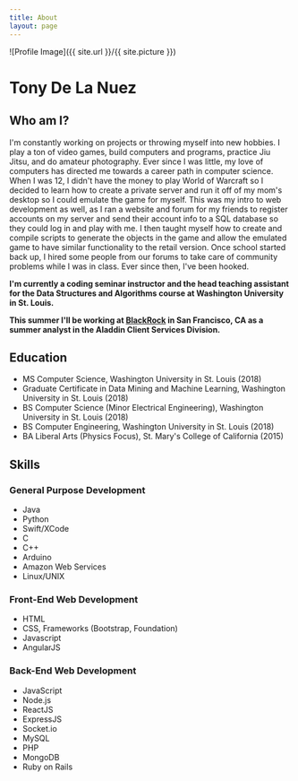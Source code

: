 ```yaml
---
title: About
layout: page
---
```

![Profile Image]({{ site.url }}/{{ site.picture }})
<h1> Tony De La Nuez </h1> 
<h2> Who am I? </h2>
<p>I'm constantly working on projects or throwing myself into new hobbies. I play a ton of video games, build computers and programs, practice Jiu Jitsu, and do amateur photography. Ever since I was little, my love of computers has directed me towards a career path in computer science. When I was 12, I didn't have the money to play World of Warcraft so I decided to learn how to create a private server and run it off of my mom's desktop so I could emulate the game for myself. This was my intro to web development as well, as I ran a website and forum for my friends to register accounts on my server and send their account info to a SQL database so they could log in and play with me. I then taught myself how to create and compile scripts to generate the objects in the game and allow the emulated game to have similar functionality to the retail version. Once school started back up, I hired some people from our forums to take care of community problems while I was in class. Ever since then, I've been hooked.</p>

<p> <strong> I'm currently a coding seminar instructor and the head teaching assistant for the Data Structures and Algorithms course at Washington University in St. Louis. </strong></p>

<p><strong> This summer I'll be working at <a href="https://www.blackrock.com">BlackRock</a> in San Francisco, CA as a summer analyst in the Aladdin Client Services Division.</strong> </p>

<h2> Education </h2>
<ul class="skill-list">
	<li>MS Computer Science, Washington University in St. Louis (2018)</li>
	<li>Graduate Certificate in Data Mining and Machine Learning, Washington University in St. Louis (2018) </li>
	<li>BS Computer Science (Minor Electrical Engineering), Washington University in St. Louis (2018)</li>
	<li>BS Computer Engineering, Washington University in St. Louis (2018)</li>
	<li>BA Liberal Arts (Physics Focus), St. Mary's College of California (2015)</li>
</ul>
<h2> Skills </h2>
<h3> General Purpose Development</h3>
<ul class="skill-list">
	<li>Java</li>
    <li>Python</li>
    <li>Swift/XCode</li>
	<li>C</li>
	<li>C++</li>
    <li>Arduino</li>
    <li>Amazon Web Services</li>
    <li>Linux/UNIX</li>
</ul>
<h3> Front-End Web Development </h3>
<ul class="skill-list">
	<li>HTML</li>
	<li>CSS, Frameworks (Bootstrap, Foundation)</li>
	<li>Javascript</li>
	<li>AngularJS</li>
</ul>
<h3> Back-End Web Development </h3>
<ul class="skill-list">
    <li>JavaScript</li>
	<li>Node.js</li>
    <li>ReactJS</li>
    <li>ExpressJS</li>
    <li>Socket.io</li>
	<li>MySQL</li>
    <li>PHP</li>
	<li>MongoDB</li>
	<li>Ruby on Rails</li>
</ul>

